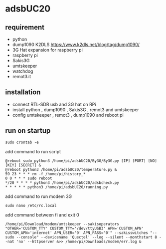 # adsbUC20

## requirement
- python
- dump1090 K2DLS https://www.k2dls.net/blog/tag/dump1090/
- 3G Hat expansion for raspberry pi
- raspberry pi 
- Sakis3G
- umtskeeper
- watchdog
- remot3.it
## installation
- connect RTL-SDR usb and 3G hat on RPi
- install python , dump1090 , Sakis3G , remot3 and umtskeeper
- config umtskeeper , remot3 , dump1090 and reboot pi
## run on startup
```
sudo crontab -e
```
add command to run script

```
@reboot sudo python3 /home/pi/adsbUC20/By3G/By3G.py [IP] [PORT] [NO] [KEY] [SECRET] &
@reboot python3 /home/pi/adsbUC20/temperature.py &
59 23 * * * rm -f /home/pi/history_*
0 0 * * * sudo reboot
*/20 * * * * python3 /home/pi/adsbUC20/adsbcheck.py
* * * * * python3 /home/pi/adsbUC20/running.py
```
add command to run modem 3G
```
sudo nano /etc/rc.local
```

add command between fi and exit 0

```
/home/pi/Download/modem/umtskeeper --sakisoperators "OTHER='CUSTOM_TTY' CUSTOM_TTY='/dev/ttyUSB3' APN='CUSTOM_APN' CUSTOM_APN='internet' APN_USER='0' APN_PASS='0'" --sakisswitches "--sudo --console" --devicename 'Quectel' --log --silent --monthstart 8 --nat 'no' --httpserver &>> /home/pi/Downloads/modem/err.log &
```
  
  
